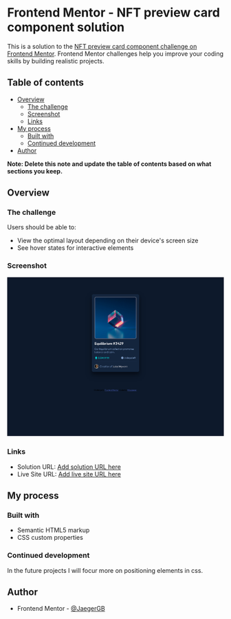 # Frontend Mentor - NFT preview card component solution

This is a solution to the [NFT preview card component challenge on Frontend Mentor](https://www.frontendmentor.io/challenges/nft-preview-card-component-SbdUL_w0U). Frontend Mentor challenges help you improve your coding skills by building realistic projects. 

## Table of contents

- [Overview](#overview)
  - [The challenge](#the-challenge)
  - [Screenshot](#screenshot)
  - [Links](#links)
- [My process](#my-process)
  - [Built with](#built-with)
  - [Continued development](#continued-development)
- [Author](#author)

**Note: Delete this note and update the table of contents based on what sections you keep.**

## Overview

### The challenge

Users should be able to:

- View the optimal layout depending on their device's screen size
- See hover states for interactive elements

### Screenshot

![](./screenshot.png)

### Links

- Solution URL: [Add solution URL here](https://github.com/JaegerGB/NFT-Preview-Card-Component)
- Live Site URL: [Add live site URL here](https://jaegergb.github.io/NFT-Preview-Card-Component/)

## My process

### Built with

- Semantic HTML5 markup
- CSS custom properties

### Continued development

In the future projects I will focur more on positioning elements in css. 


## Author

- Frontend Mentor - [@JaegerGB](https://www.frontendmentor.io/profile/JaegerGB)
